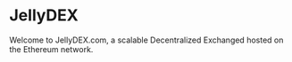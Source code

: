 # JellyDEX
Welcome to JellyDEX.com, a scalable Decentralized Exchanged hosted on the Ethereum network.
